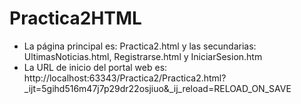 # Practica2HTML
- La página principal es: Practica2.html y las secundarias: UltimasNoticias.html, Registrarse.html y IniciarSesion.htm
- La URL de inicio del portal web es: http://localhost:63343/Practica2/Practica2.html?_ijt=5gihd516m47j7p29dr22osjiuo&_ij_reload=RELOAD_ON_SAVE
